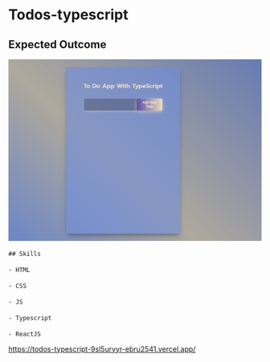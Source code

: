 # Todos-typescript
## Expected Outcome

![todos](https://github.com/ebru2541/todos-typescript/blob/master/src/todo-typescript.gif)
```
## Skills

- HTML

- CSS

- JS

- Typescript

- ReactJS
```
https://todos-typescript-9sl5uryyr-ebru2541.vercel.app/
